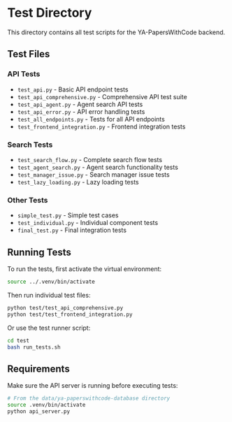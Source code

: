 # Test Directory

This directory contains all test scripts for the YA-PapersWithCode backend.

## Test Files

### API Tests
- `test_api.py` - Basic API endpoint tests
- `test_api_comprehensive.py` - Comprehensive API test suite
- `test_api_agent.py` - Agent search API tests
- `test_api_error.py` - API error handling tests
- `test_all_endpoints.py` - Tests for all API endpoints
- `test_frontend_integration.py` - Frontend integration tests

### Search Tests
- `test_search_flow.py` - Complete search flow tests
- `test_agent_search.py` - Agent search functionality tests
- `test_manager_issue.py` - Search manager issue tests
- `test_lazy_loading.py` - Lazy loading tests

### Other Tests
- `simple_test.py` - Simple test cases
- `test_individual.py` - Individual component tests
- `final_test.py` - Final integration tests

## Running Tests

To run the tests, first activate the virtual environment:

```bash
source ../.venv/bin/activate
```

Then run individual test files:

```bash
python test/test_api_comprehensive.py
python test/test_frontend_integration.py
```

Or use the test runner script:

```bash
cd test
bash run_tests.sh
```

## Requirements

Make sure the API server is running before executing tests:

```bash
# From the data/ya-paperswithcode-database directory
source .venv/bin/activate
python api_server.py
```